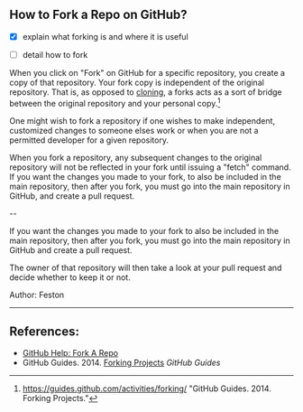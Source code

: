 ## How to Fork a Repo on GitHub?


- [x] explain what forking is and where it is useful
- [ ] detail how to fork


When you click on "Fork" on GitHub for a specific repository, you create a copy of that repository. Your fork copy is independent of the original repository. That is, as opposed to [cloning](/content/git_cloning.md), a forks acts as a sort of bridge between the original repository and your personal copy.[^git-guides_forking]

One might wish to fork a repository if one wishes to make independent, customized changes to someone elses work or when you are not a permitted developer for a given repository.


When you fork a repository, any subsequent changes to the original repository will not be reflected in your fork until issuing a "fetch" command. If you want the changes you made to your fork, to also be included in the main repository, then after you fork, you must go into the main repository in GitHub, and create a pull request.


<!-- There are several concepts in the above paragraph that could be elaborated in greater detail. -->

--


If you want the changes you made to your fork to also be included in the main repository, then after you fork, you must go into the main repository in GitHub and create a pull request.

The owner of that repository will then take a look at your pull request and decide whether to keep it or not.

Author: Feston

----


## References:

* [GitHub Help: Fork A Repo](https://help.github.com/articles/fork-a-repo/)
* GitHub Guides. 2014. [Forking Projects](https://guides.github.com/activities/forking/) *GitHub Guides*

<!-- Add in-line citations to the main content body. -->

[^git-guides_forking]: https://guides.github.com/activities/forking/ "GitHub Guides. 2014. Forking Projects."

